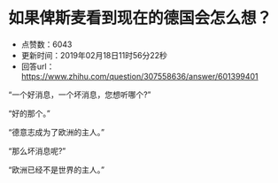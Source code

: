 # 如果俾斯麦看到现在的德国会怎么想？
- 点赞数：6043
- 更新时间：2019年02月18日11时56分22秒
- 回答url：https://www.zhihu.com/question/307558636/answer/601399401
<body>
 <p data-pid="SNOlsTR1">“一个好消息，一个坏消息，您想听哪个?”</p>
 <p data-pid="jYRsdIEE">“好的那个。”</p>
 <p data-pid="4WR2rLQF">“德意志成为了欧洲的主人。”</p>
 <p data-pid="DpdQ19Li">“那么坏消息呢?”</p>
 <p data-pid="0MpFxOtC">“欧洲已经不是世界的主人。”</p>
</body>